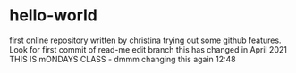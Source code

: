 # hello-world
first online repository
written by christina trying out some github features. Look for first commit of read-me edit branch
this has changed in April 2021
THIS IS mONDAYS CLASS - dmmm 
changing this again 12:48
